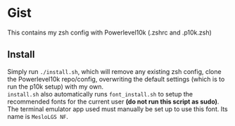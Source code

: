# Gist
This contains my zsh config with Powerlevel10k (.zshrc and .p10k.zsh)

## Install
Simply run `./install.sh`, which will remove any existing zsh config, clone the Powerlevel10k repo/config, overwriting the default settings (which is to run the p10k setup) with my own.  
`install.sh` also automatically runs `font_install.sh` to setup the recommended fonts for the current user __(do not run this script as sudo)__. The terminal emulator app used must manually be set up to use this font. Its name is `MesloLGS NF`.
